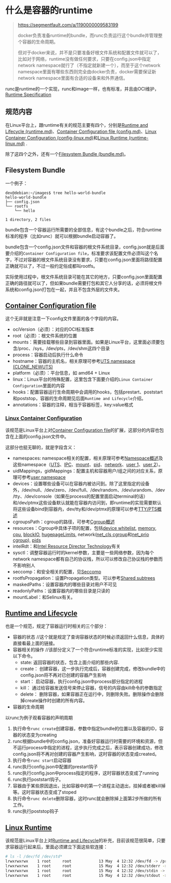 # 什么是容器的runtime

> https://segmentfault.com/a/1190000009583199
>
> docker负责准备runtime的bundle，而runc负责运行这个bundle并管理整个容器的生命周期。
>
> 但对于docker来说，并不是只要准备好根文件系统和配置文件就可以了，比如对于网络，runtime没有做任何要求，只要在config.json中指定network namespace就行了（不指定就新建一个），而至于这个network namespace里面有哪些东西则完全由docker负责，docker需要保证新network namespace里面有合适的设备来和外界通信。

runc是runtime的一个实现，runc和image一样，也有标准，并且由OCI维护，[Runtime Specification](https://github.com/opencontainers/runtime-spec/blob/master/spec.md)

## 规范内容

在Linux平台上，跟runtime有关的规范主要有四个，分别是[Runtime and Lifecycle (runtime.md)](https://github.com/opencontainers/runtime-spec/blob/master/runtime.md)、[Container Configuration file (config.md)](https://github.com/opencontainers/runtime-spec/blob/master/config.md)、[Linux Container Configuration (config-linux.md)](https://github.com/opencontainers/runtime-spec/blob/master/config-linux.md)和[Linux Runtime (runtime-linux.md)](https://github.com/opencontainers/runtime-spec/blob/master/runtime-linux.md) .

除了这四个之外，还有一个[Filesystem Bundle (bundle.md)](https://github.com/opencontainers/runtime-spec/blob/master/bundle.md)。

## Filesystem Bundle

一个例子：

~~~
dev@debian:~/images$ tree hello-world-bundle
hello-world-bundle
├── config.json
└── rootfs
    └── hello

1 directory, 2 files
~~~

bundle包含一个容器运行所需要的全部信息，有这个bundle之后，符合runtime标准的程序（比如runc）就可以根据bundle启动容器了。

bundle包含一个config.json文件和容器的根文件系统目录，config.json就是后面要介绍的`Container Configuration file`，标准要求该配置文件必须叫这个名字，不过对容器的根文件系统目录没有要求，只要在config.json里面将路径配置正确就可以了，不过一般约定俗成都叫rootfs。

实际使用过程中，根文件系统目录可能在其它的地方，只要config.json里面配置正确的路径就可以了，但如果bundle需要打包和其它人分享的话，必须将根文件系统和config.json打包在一起，并且不包含外层的文件夹。

## [Container Configuration file](https://github.com/opencontainers/runtime-spec/blob/master/config.md)

这个无非就是注意一下config文件里面的各个字段的内容。

- ociVersion（必须）：对应的OCI标准版本
- root（必须）：根文件系统的位置
- mounts：需要挂载哪些目录到容器里面。如果是Linux平台，这里面必须要包含/proc、/sys，/dev/pts，/dev/shm这四个目录
- process：容器启动后执行什么命令
- hostname：容器的主机名，相关原理可参考[UTS namespace (CLONE_NEWUTS)](https://segmentfault.com/a/1190000006908598)
- platform（必须）：平台信息，如 amd64 + Linux
- linux：Linux平台的特殊配置，这里包含下面要介绍的`Linux Container Configuration`里面的内容
- hooks：配置容器运行生命周期中会调用的hooks，包括prestart、poststart和poststop，容器的生命周期见后面`Runtime and Lifecycle`介绍。
- annotations：容器的注释，相当于容器标签，key:value格式

### [Linux Container Configuration](https://github.com/opencontainers/runtime-spec/blob/master/config-linux.md)

该规范是Linux平台上对[Container Configuration file](https://github.com/opencontainers/runtime-spec/blob/master/config.md)的扩展，这部分的内容也包含在上面的config.json文件中。

这部分也挺无聊的，就是字段含义：

- namespaces: namespace相关的配置，相关原理可参考[Namespace概述](https://segmentfault.com/a/1190000006908272)及这些namespace（[UTS](https://segmentfault.com/a/1190000006908598)、[IPC](https://segmentfault.com/a/1190000006908729)、[mount](https://segmentfault.com/a/1190000006912742)、[pid](https://segmentfault.com/a/1190000006912878)、[network](https://segmentfault.com/a/1190000006912930)、[user 1](https://segmentfault.com/a/1190000006913195)、[user 2](https://segmentfault.com/a/1190000006913499)）。
- uidMappings，gidMappings：配置主机和容器用户/组之间的对应关系，原理可参考[user namespace](https://segmentfault.com/a/1190000006913195)
- devices：设置哪些设备可以在容器内被访问到。除了这里指定的设备外，/dev/null、/dev/zero、/dev/full、/dev/random、/dev/urandom、/dev/tty、/dev/console（如果在process的配置里面启动terminal的话）和/dev/ptmx这些设备默认就能在容器内访问到，即runtime的实现需要默认将这些设备bind到容器内，dev/tty和/dev/ptmx的原理可以参考[TTY/PTS概述](https://segmentfault.com/a/1190000009082089)
- cgroupsPath：cgroup的路径，可参考[Cgroup概述](https://segmentfault.com/a/1190000006917884)
- resources：Cgroup中具体子项的配置，包括[device whitelist](https://www.kernel.org/doc/Documentation/cgroup-v1/devices.txt), [memory](https://segmentfault.com/a/1190000008125359), [cpu](https://segmentfault.com/a/1190000008323952), [blockIO](https://www.kernel.org/doc/Documentation/cgroup-v1/blkio-controller.txt), [hugepageLimits](https://www.kernel.org/doc/Documentation/cgroup-v1/hugetlb.txt), network([net_cls cgroup](https://www.kernel.org/doc/Documentation/cgroup-v1/net_cls.txt)和[net_prio cgroup](https://www.kernel.org/doc/Documentation/cgroup-v1/net_prio.txt)), [pids](https://segmentfault.com/a/1190000007468509)
- intelRdt：和[Intel Resource Director Technology](https://www.kernel.org/doc/Documentation/x86/intel_rdt_ui.txt)有关
- sysctl：调整容器运行时的kernel参数，主要是一些网络参数，因为每个network namespace都有自己的协议栈，所以可以修改自己协议栈的参数而不影响别人
- seccomp：和安全相关的配置，见[Seccomp](https://www.kernel.org/doc/Documentation/prctl/seccomp_filter.txt)
- rootfsPropagation：设置Propagation类型。可以参考[Shared subtrees](https://segmentfault.com/a/1190000006899213)
- maskedPaths：设置容器内的哪些目录对用户不可见
- readonlyPaths：设置容器内的哪些目录是只读的
- mountLabel：和Selinux有关。

## [Runtime and Lifecycle](https://github.com/opencontainers/runtime-spec/blob/master/runtime.md)

也是一个规范，规定了容器运行时相关的三个部分：

* 容器的状态  //这个就是规定了查询容器状态的时候必须返回什么信息，具体的直接看最上面的链接。
* 容器相关的操作 //该部分定义了一个符合runtime标准的实现，比如至少实现以下命令。
  * state: 返回容器的状态，包含上面介绍的那些内容.
  * create： 创建容器，这一步执行完成后，容器创建完成，修改bundle中的config.json将不再对已创建的容器产生影响
  * start： 启动容器，执行config.json中process部分指定的进程
  * kill： 通过给容器发送信号来停止容器，信号的内容由kill命令的参数指定
  * delete： 删除容器，如果容器正在运行中，则删除失败。删除操作会删除掉create操作时创建的所有内容。
* 容器的生命周期

以runc为例子观看容器的声明周期

1. 执行命令`runc create`创建容器，参数中指定bundle的位置以及容器的ID，容器的状态变为creating
2. runc根据bundle中的config.json，准备好容器运行时需要的环境和资源，但不运行process中指定的进程，这步执行完成之后，表示容器创建成功，修改config.json将不再对创建的容器产生影响，这时容器的状态变成created。
3. 执行命令`runc start`启动容器
4. runc执行config.json中配置的prestart钩子
5. runc执行config.json中process指定的程序，这时容器状态变成了running
6. runc执行poststart钩子。
7. 容器由于某些原因退出，比如容器中的第一个进程主动退出，挂掉或者被kill掉等。这时容器状态变成了stoped
8. 执行命令`runc delete`删除容器，这时runc就会删除掉上面第2步所做的所有工作。
9. runc执行poststop钩子

## [Linux Runtime](https://github.com/opencontainers/runtime-spec/blob/master/runtime-linux.md)

该规范是Linux平台上对[Runtime and Lifecycle](https://github.com/opencontainers/runtime-spec/blob/master/runtime.md)的补充，目前该规范很简单，只要求容器运行起来后，里面必须建立下面这些软连接：

~~~bash
# ls -l /dev/fd /dev/std*
lrwxrwxrwx    1 root     root            13 May  4 12:32 /dev/fd -> /proc/self/fd
lrwxrwxrwx    1 root     root            15 May  4 12:32 /dev/stderr -> /proc/self/fd/2
lrwxrwxrwx    1 root     root            15 May  4 12:32 /dev/stdin -> /proc/self/fd/0
lrwxrwxrwx    1 root     root            15 May  4 12:32 /dev/stdout -> /proc/self/fd/1
~~~











